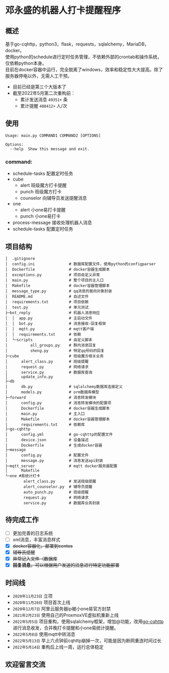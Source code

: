 # 邓永盛的机器人打卡提醒程序

## 概述

基于go-cqhttp，python3，flask，requests，sqlalchemy，MariaDB，docker。  
使用python的schedule进行定时任务管理，不依赖外部的crontab和操作系统，仅依赖python本身。  
目前在docker容器中运行，完全脱离了windows，效率和稳定性大大提高。除了服务器停电以外，无需人工干预。

+ 目前已经是第三个大版本了
+ 截至2022年5月第二次重构前：
    + 累计发送消息 `49351+` 条
    + 累计提醒 `408412+` 人/次

## 使用

```text
Usage: main.py COMMAND1 COMMAND2 [OPTIONS]

Options:
  --help  Show this message and exit.
```

### command:

+ schedule-tasks 配置定时任务
+ cube
    + alert 班级魔方打卡提醒
    + punch 班级魔方打卡
    + counselor 向辅导员发送提醒消息
+ one
    + alert 小one易打卡提醒
    + punch 小one易打卡
+ process-message 接收处理机器人消息
+ schedule-tasks 配置定时任务

## 项目结构

```text
│  .gitignore
│  config.ini               # 数据库配置文件，使用python的configparser
│  Dockerfile               # docker容器生成脚本
│  exceptions.py            # 项目自定义异常
│  main.py                  # 整个项目的主入口
│  Makefile                 # docker容器管理脚本
│  message_type.py          # qq消息的面向对象封装
│  README.md                # 自述文件
│  requirements.txt         # 项目依赖
│  test.py                  # 单元测试
├─bot_reply                 # 机器人消息响应
│  │  app.py                # 主启动文件
│  │  bot.py                # 消息接收-回复框架
│  │  mqtt.py               # mqtt客户端
│  │  requirements.txt      # 依赖
│  └─scripts                # 自定义脚本
│          all_groups.py    # 群内消息回复
│          sheng.py         # 特定qq号码的回复
├─cube                      # 班级魔方相关业务
│      alert_class.py       # 班级提醒
│      request.py           # 网络请求
│      service.py           # 数据库查询
│      update_info.py
├─db
│      db.py                # sqlalchemy数据库连接定义
│      models.py            # orm数据库模型
├─forward                   # 消息转发模块
│      config.py            # 消息转发模块的配置项
│      Dockerfile           # docker容器生成脚本
│      main.py              # 主入口
│      Makefile             # docker容器管理脚本
│      requirements.txt     # 依赖库
├─go-cqhttp
│      config.yml           # go-cqhttp的配置文件
│      device.json          # 设备描述
│      Dockerfile           # 生成docker容器
├─message
│      config.py            # 配置文件
│      message.py           # 消息发送api封装
├─mqtt_server               # mqtt docker服务器配置
│      Makefile
└─one #易统计打卡
        alert_class.py      # 发送班级提醒
        alert_counselor.py  # 辅导员提醒
        auto_punch.py       # 班级提醒
        request.py          # 网络请求
        service.py          # 数据库业务封装
```

## 待完成工作

- [ ] 更加完善的日志系统
- [ ] xml消息，丰富消息样式
- [x] ~~docker容器化，部署到centos~~
- [x] ~~辅导员提醒~~
- [x] ~~异常记入文件（数据库~~
- [x] ~~**回复消息**，可以根据用户发送的消息进行特定功能部署~~

## 时间线

+ `2020年11月23日` 立项
+ `2020年11月28日` 项目首次上线
+ `2020年12月7日` 阿里云服务器ip被小one易官方封禁
+ `2021年2月23日` 使用自己的ProxmoxVE虚拟机重新上线
+ `2022年5月5日` 项目重构，使用sqlalchemy框架，增加@功能，改用[go-cqhttp](https://github.com/Mrs4s/go-cqhttp) 进行消息收发，合并晚打卡提醒和小one易统计提醒。
+ `2022年5月8日` 使用mqtt中转消息
+ `2022年5月13日` 早上六点钟前cqhttp崩掉一次，可能是因为断网重连时间过长
+ `2022年5月14日` 重构后上线一周，运行总体稳定

## 欢迎留言交流
